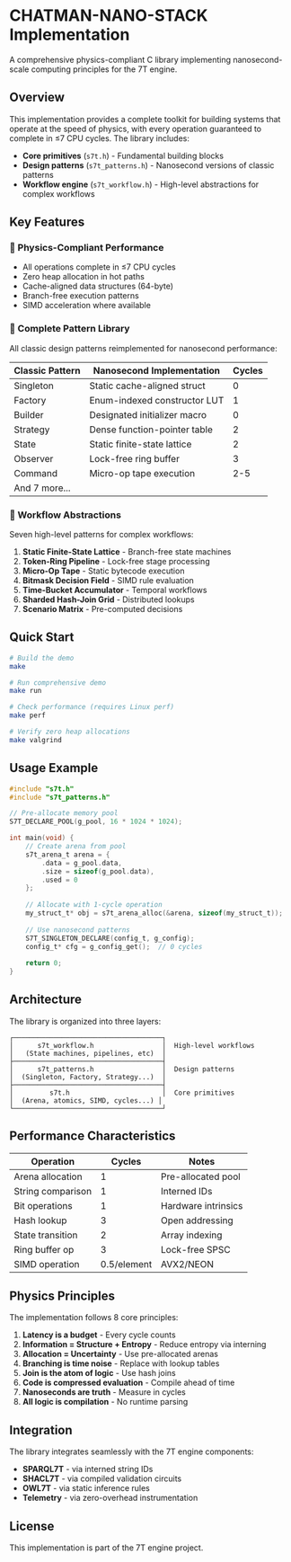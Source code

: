# CHATMAN-NANO-STACK Implementation

A comprehensive physics-compliant C library implementing nanosecond-scale computing principles for the 7T engine.

## Overview

This implementation provides a complete toolkit for building systems that operate at the speed of physics, with every operation guaranteed to complete in ≤7 CPU cycles. The library includes:

- **Core primitives** (`s7t.h`) - Fundamental building blocks
- **Design patterns** (`s7t_patterns.h`) - Nanosecond versions of classic patterns  
- **Workflow engine** (`s7t_workflow.h`) - High-level abstractions for complex workflows

## Key Features

### 🚀 Physics-Compliant Performance

- All operations complete in ≤7 CPU cycles
- Zero heap allocation in hot paths
- Cache-aligned data structures (64-byte)
- Branch-free execution patterns
- SIMD acceleration where available

### 🧩 Complete Pattern Library

All classic design patterns reimplemented for nanosecond performance:

| Classic Pattern | Nanosecond Implementation | Cycles |
|----------------|---------------------------|---------|
| Singleton | Static cache-aligned struct | 0 |
| Factory | Enum-indexed constructor LUT | 1 |
| Builder | Designated initializer macro | 0 |
| Strategy | Dense function-pointer table | 2 |
| State | Static finite-state lattice | 2 |
| Observer | Lock-free ring buffer | 3 |
| Command | Micro-op tape execution | 2-5 |
| And 7 more... | | |

### 🔧 Workflow Abstractions

Seven high-level patterns for complex workflows:

1. **Static Finite-State Lattice** - Branch-free state machines
2. **Token-Ring Pipeline** - Lock-free stage processing
3. **Micro-Op Tape** - Static bytecode execution
4. **Bitmask Decision Field** - SIMD rule evaluation
5. **Time-Bucket Accumulator** - Temporal workflows
6. **Sharded Hash-Join Grid** - Distributed lookups
7. **Scenario Matrix** - Pre-computed decisions

## Quick Start

```bash
# Build the demo
make

# Run comprehensive demo
make run

# Check performance (requires Linux perf)
make perf

# Verify zero heap allocations
make valgrind
```

## Usage Example

```c
#include "s7t.h"
#include "s7t_patterns.h"

// Pre-allocate memory pool
S7T_DECLARE_POOL(g_pool, 16 * 1024 * 1024);

int main(void) {
    // Create arena from pool
    s7t_arena_t arena = {
        .data = g_pool.data,
        .size = sizeof(g_pool.data),
        .used = 0
    };
    
    // Allocate with 1-cycle operation
    my_struct_t* obj = s7t_arena_alloc(&arena, sizeof(my_struct_t));
    
    // Use nanosecond patterns
    S7T_SINGLETON_DECLARE(config_t, g_config);
    config_t* cfg = g_config_get();  // 0 cycles
    
    return 0;
}
```

## Architecture

The library is organized into three layers:

```
┌─────────────────────────────────────┐
│      s7t_workflow.h                 │  High-level workflows
│   (State machines, pipelines, etc)  │  
├─────────────────────────────────────┤
│      s7t_patterns.h                 │  Design patterns
│  (Singleton, Factory, Strategy...)  │  
├─────────────────────────────────────┤
│         s7t.h                       │  Core primitives
│  (Arena, atomics, SIMD, cycles...) │  
└─────────────────────────────────────┘
```

## Performance Characteristics

| Operation | Cycles | Notes |
|-----------|--------|-------|
| Arena allocation | 1 | Pre-allocated pool |
| String comparison | 1 | Interned IDs |
| Bit operations | 1 | Hardware intrinsics |
| Hash lookup | 3 | Open addressing |
| State transition | 2 | Array indexing |
| Ring buffer op | 3 | Lock-free SPSC |
| SIMD operation | 0.5/element | AVX2/NEON |

## Physics Principles

The implementation follows 8 core principles:

1. **Latency is a budget** - Every cycle counts
2. **Information = Structure + Entropy** - Reduce entropy via interning
3. **Allocation = Uncertainty** - Use pre-allocated arenas
4. **Branching is time noise** - Replace with lookup tables
5. **Join is the atom of logic** - Use hash joins
6. **Code is compressed evaluation** - Compile ahead of time
7. **Nanoseconds are truth** - Measure in cycles
8. **All logic is compilation** - No runtime parsing

## Integration

The library integrates seamlessly with the 7T engine components:

- **SPARQL7T** - via interned string IDs
- **SHACL7T** - via compiled validation circuits
- **OWL7T** - via static inference rules
- **Telemetry** - via zero-overhead instrumentation

## License

This implementation is part of the 7T engine project.